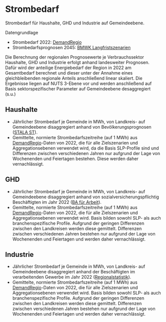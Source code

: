 # Strombedarf

Strombedarf für Haushalte, GHD und Industrie auf Gemeindeebene.

Datengrundlage
- Strombedarf 2022: [DemandRegio](../../preprocessed/demandregio/dataset.md)
- Strombedarfsprognosen 2045:
  [BMWK Langfristszenarien](../../preprocessed/bmwk_long_term_scenarios/dataset.md)

Die Berechnung der regionalen Prognosewerte je Verbrauchssektor Haushalte, GHD
und Industrie erfolgt anhand landesweiter Prognosen. Dafür wird der anteilige
Energiebedarf der Region in 2022 am Gesamtbedarf berechnet und dieser unter der
Annahme eines gleichbleibenden regionale Anteils anschließend linear skaliert.
Die Ergebnisse liegen auf NUTS 3-Ebene vor und werden anschließend auf Basis
sektorspezifischer Parameter auf Gemeindeebene desaggregiert (s.u.)

## Haushalte

- Jährlicher Strombedarf je Gemeinde in MWh, von Landkreis- auf Gemeindeebene
  disaggregiert anhand von Bevölkerungsprognosen
  ([STALA ST](../../preprocessed/stala_st_pop_prog/dataset.md)).
- Gemittelte, normierte Strombedarfszeitreihe (auf 1 MWh) aus
  [DemandRegio](../../preprocessed/demandregio/dataset.md)-Daten von 2022, die
  für alle Zielszenarien und Aggregationsebenen verwendet wird, da die Basis
  SLP-Profile sind und Differenzen zwischen verschiedenen Jahren nur aufgrund
  der Lage von Wochenenden und Feiertagen bestehen. Diese werden daher
  vernachlässigt.

## GHD

- Jährlicher Strombedarf je Gemeinde in MWh, von Landkreis- auf Gemeindeebene
  disaggregiert anhand von sozialversicherungspflichtig Beschäftigten im Jahr
  2022 ([BA für Arbeit](../../preprocessed/ba_employment/dataset.md)).
- Gemittelte, normierte Strombedarfszeitreihe (auf 1 MWh) aus
  [DemandRegio](../../preprocessed/demandregio/dataset.md)-Daten von 2022, die
  für alle Zielszenarien und Aggregationsebenen verwendet wird. Basis bilden
  sowohl SLP- als auch branchenspezifische Profile. Aufgrund der geringen
  Differenzen zwischen den Landkreisen werden diese gemittelt. Differenzen
  zwischen verschiedenen Jahren bestehen nur aufgrund der Lage von Wochenenden
  und Feiertagen und werden daher vernachlässigt.

## Industrie

- Jährlicher Strombedarf je Gemeinde in MWh, von Landkreis- auf Gemeindeebene
  disaggregiert anhand der Beschäftigten im verarbeitenden Gewerbe im Jahr
  2022 ([Regionalstatistik](../../preprocessed/regiostat/dataset.md)).
- Gemittelte, normierte Strombedarfszeitreihe (auf 1 MWh) aus
  [DemandRegio](../../preprocessed/demandregio/dataset.md)-Daten von 2022, die
  für alle Zielszenarien und Aggregationsebenen verwendet wird. Basis bilden
  sowohl SLP- als auch branchenspezifische Profile. Aufgrund der geringen
  Differenzen zwischen den Landkreisen werden diese gemittelt. Differenzen
  zwischen verschiedenen Jahren bestehen nur aufgrund der Lage von Wochenenden
  und Feiertagen und werden daher vernachlässigt.
